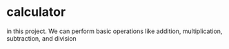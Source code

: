 # calculator
in this project. We can perform basic  operations like  addition, multiplication, subtraction, and division 
